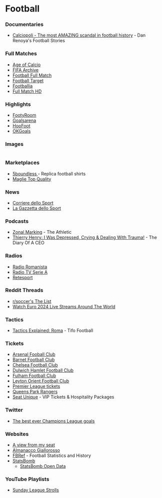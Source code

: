 # Football

### Documentaries

* [Calciopoli - The most AMAZING scandal in football history](https://www.youtube.com/watch?v=4_lmX_BLjXo) - Dan Renoya's Football Stories

### Full Matches

* [Age of Calcio](https://www.youtube.com/playlist?list=PLar5Y4y2DkFFW3AmPUhDhd3FFpFOmlb6Q)
* [FIFA Archive](https://www.fifa.com/fifaplus/en/archive?filters=3oN3YY1ihoEBFyDMZr5k9V)
* [Football Full Match](https://footballfullmatch.com/)
* [Football Target](https://www.footballtarget.com/full-match-replay-video/)
* [Footballia](https://footballia.net/)
* [Full Match HD](https://fullmatch-download.blogspot.com/)

### Highlights

* [FootyRoom](https://footyroom.co/)
* [Goalsarena](https://www.goalsarena.co/)
* [HooFoot](https://hoofoot.com/)
* [OKGoals](https://www.okgoals.com/)

### Images

<figure><img src="https://pbs.twimg.com/media/FU0mrVXX0AA9Ukk.jpg:large" alt=""><figcaption></figcaption></figure>

### Marketplaces

* [5boundless ](https://www.5boundless.com/)- Replica football shirts
* [Maglie Top Quality](https://maglietopquality.com/)

### News

* [Corriere dello Sport](https://www.corrieredellosport.it/)
* [La Gazzetta dello Sport](https://www.gazzetta.it/)

### Podcasts

* [Zonal Marking](https://theathletic.com/podcast/145-zonal-marking/) - The Athletic
* [Thierry Henry: I Was Depressed, Crying & Dealing With Trauma!](https://www.youtube.com/watch?v=aivpDPCP7Q8) - The Diary Of A CEO

### Radios

* [Radio Romanista](https://radioromanista.it/)
* [Radio TV Serie A](https://www.legaseriea.it/it/radiotv)
* [Retesport](https://www.retesport.it/)

### Reddit Threads

* [r/soccer's The List](https://www.reddit.com/r/soccer/wiki/thelist)
* [Watch Euro 2024 Live Streams Around The World](https://www.reddit.com/r/soccer/comments/1d9blh5/watch_euro_2024_live_streams_around_the_world/)

### Tactics

* [Tactics Explained: Roma](https://www.youtube.com/watch?v=3FbBFAz696k) - Tifo Football

### Tickets

* [Arsenal Fooball Club](https://www.arsenal.com/tickets)
* [Barnet Football Club](https://www.venuetoolbox.com/barnetfc/asp/booktickets.asp)
* [Chelsea Football Club](https://www.chelseafc.com/en/tickets/mens-tickets)
* [Dulwich Hamlet Football Club](https://dulwichhamletfc.co.uk/fixtures/mens-fixtures-and-tickets)
* [Fulham Football Club](https://www.eticketing.co.uk/fulhamfc)
* [Leyton Orient Football Club](https://www.eticketing.co.uk/leytonorient)
* [Premier League tickets](https://www.premierleague.com/tickets)
* [Queens Park Rangers](https://www.eticketing.co.uk/qpr/)
* [Seat Unique](https://www.seatunique.com/) - VIP Tickets & Hospitality Packages

### Twitter

* [The best ever Champions League goals](https://t.co/urGwoR7JRD)

### Websites

* [A view from my seat](https://aviewfrommyseat.co.uk/)
* [Almanacco Giallorosso](https://www.almanaccogiallorosso.it)
* [FBRef](https://fbref.com/) - Football Statistics and History
* [StatsBomb](https://statsbomb.com/)
  * [StatsBomb Open Data](https://github.com/statsbomb/open-data)

### YouTube Playlists

* [Sunday League Strolls](https://www.youtube.com/playlist?list=PLRMA6QjsiV3VnXjrE1N8XIVkf4nulvKPl)
